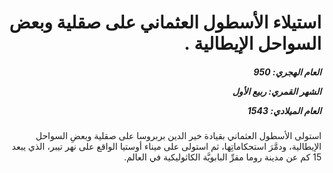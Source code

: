 <h1 dir="rtl">استيلاء الأسطول العثماني على صقلية وبعض السواحل الإيطالية .</h1>

<h5 dir="rtl">العام الهجري:  950

الشهر القمري: ربيع الأول

العام الميلادي: 1543</h5>

<p dir="rtl">استولى الأسطول العثماني بقيادة خير الدين بربروسا على صقلية وبعضِ السواحل الإيطالية، ودمَّرَ استحكاماتِها، ثم استولى على ميناء أوستيا الواقع على نهر تيبر، الذي يبعد 15 كم عن مدينة روما مقرِّ البابويَّة الكاثوليكية في العالم.</p></br>
